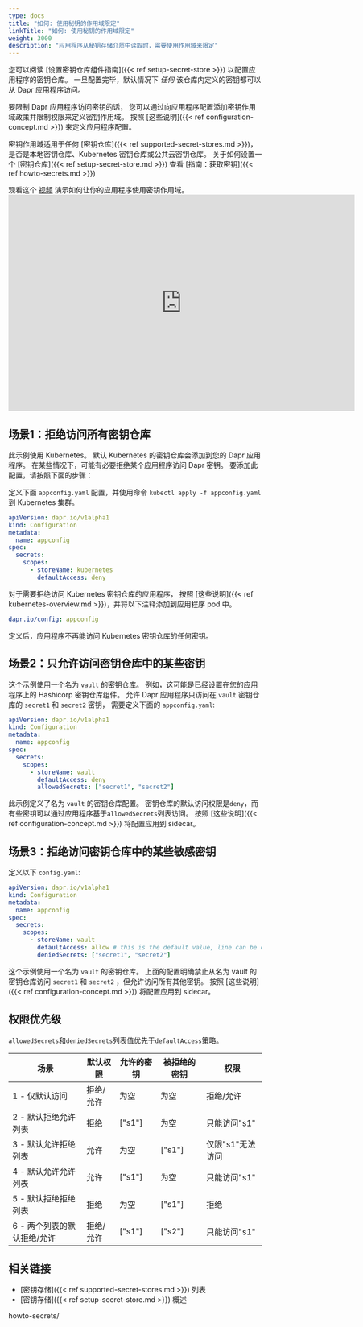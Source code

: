 ```yaml
---
type: docs
title: "如何: 使用秘钥的作用域限定"
linkTitle: "如何: 使用秘钥的作用域限定"
weight: 3000
description: "应用程序从秘钥存储介质中读取时，需要使用作用域来限定"
---
```


您可以阅读 [设置密钥仓库组件指南]({{< ref setup-secret-store >}}) 以配置应用程序的密钥仓库。 一旦配置完毕，默认情况下 *任何* 该仓库内定义的密钥都可以从 Dapr 应用程序访问。

要限制 Dapr 应用程序访问密钥的话， 您可以通过向应用程序配置添加密钥作用域政策并限制权限来定义密钥作用域。 按照 [这些说明]({{< ref configuration-concept.md >}}) 来定义应用程序配置。

密钥作用域适用于任何 [密钥仓库]({{< ref supported-secret-stores.md >}})， 是否是本地密钥仓库、Kubernetes 密钥仓库或公共云密钥仓库。 关于如何设置一个 [密钥仓库]({{< ref setup-secret-store.md >}}) 查看 [指南：获取密钥]({{< ref howto-secrets.md >}})

观看这个 [视频](https://youtu.be/j99RN_nxExA?start=2272) 演示如何让你的应用程序使用密钥作用域。 <iframe width="688" height="430" src="https://www.youtube.com/embed/j99RN_nxExA?start=2272" frameborder="0" allow="accelerometer; autoplay; clipboard-write; encrypted-media; gyroscope; picture-in-picture" allowfullscreen mark="crwd-mark"></iframe>

## 场景1：拒绝访问所有密钥仓库

此示例使用 Kubernetes。 默认 Kubernetes 的密钥仓库会添加到您的 Dapr 应用程序。 在某些情况下，可能有必要拒绝某个应用程序访问 Dapr 密钥。 要添加此配置，请按照下面的步骤：

定义下面 `appconfig.yaml` 配置，并使用命令 `kubectl apply -f appconfig.yaml` 到 Kubernetes 集群。

```yaml
apiVersion: dapr.io/v1alpha1
kind: Configuration
metadata:
  name: appconfig
spec:
  secrets:
    scopes:
      - storeName: kubernetes
        defaultAccess: deny
```

对于需要拒绝访问 Kubernetes 密钥仓库的应用程序， 按照 [这些说明]({{< ref kubernetes-overview.md >}})，并将以下注释添加到应用程序 pod 中。

```yaml
dapr.io/config: appconfig
```

定义后，应用程序不再能访问 Kubernetes 密钥仓库的任何密钥。

## 场景2：只允许访问密钥仓库中的某些密钥

这个示例使用一个名为 `vault` 的密钥仓库。 例如，这可能是已经设置在您的应用程序上的 Hashicorp 密钥仓库组件。 允许 Dapr 应用程序只访问在 `vault` 密钥仓库的 `secret1` 和 `secret2` 密钥， 需要定义下面的 `appconfig.yaml`:

```yaml
apiVersion: dapr.io/v1alpha1
kind: Configuration
metadata:
  name: appconfig
spec:
  secrets:
    scopes:
      - storeName: vault
        defaultAccess: deny
        allowedSecrets: ["secret1", "secret2"]
```

此示例定义了名为 `vault` 的密钥仓库配置。 密钥仓库的默认访问权限是`deny`，而有些密钥可以通过应用程序基于`allowedSecrets`列表访问。 按照 [这些说明]({{< ref configuration-concept.md >}}) 将配置应用到 sidecar。

## 场景3：拒绝访问密钥仓库中的某些敏感密钥

定义以下 `config.yaml`:

```yaml
apiVersion: dapr.io/v1alpha1
kind: Configuration
metadata:
  name: appconfig
spec:
  secrets:
    scopes:
      - storeName: vault
        defaultAccess: allow # this is the default value, line can be omitted
        deniedSecrets: ["secret1", "secret2"]
```

这个示例使用一个名为 `vault` 的密钥仓库。 上面的配置明确禁止从名为 vault 的密钥仓库访问 `secret1` 和 `secret2` ，但允许访问所有其他密钥。 按照 [这些说明]({{< ref configuration-concept.md >}}) 将配置应用到 sidecar。

## 权限优先级

`allowedSecrets`和`deniedSecrets`列表值优先于`defaultAccess`策略。

| 场景               | 默认权限  | 允许的密钥  | 被拒绝的密钥 | 权限         |
| ---------------- | ----- | ------ | ------ | ---------- |
| 1 - 仅默认访问        | 拒绝/允许 | 为空     | 为空     | 拒绝/允许      |
| 2 - 默认拒绝允许列表     | 拒绝    | ["s1"] | 为空     | 只能访问"s1"   |
| 3 - 默认允许拒绝列表     | 允许    | 为空     | ["s1"] | 仅限"s1"无法访问 |
| 4 - 默认允许允许列表     | 允许    | ["s1"] | 为空     | 只能访问"s1"   |
| 5 - 默认拒绝拒绝列表     | 拒绝    | 为空     | ["s1"] | 拒绝         |
| 6 - 两个列表的默认拒绝/允许 | 拒绝/允许 | ["s1"] | ["s2"] | 只能访问"s1"   |

## 相关链接
* [密钥存储]({{< ref supported-secret-stores.md >}}) 列表
* [密钥存储]({{< ref setup-secret-store.md >}}) 概述

howto-secrets/